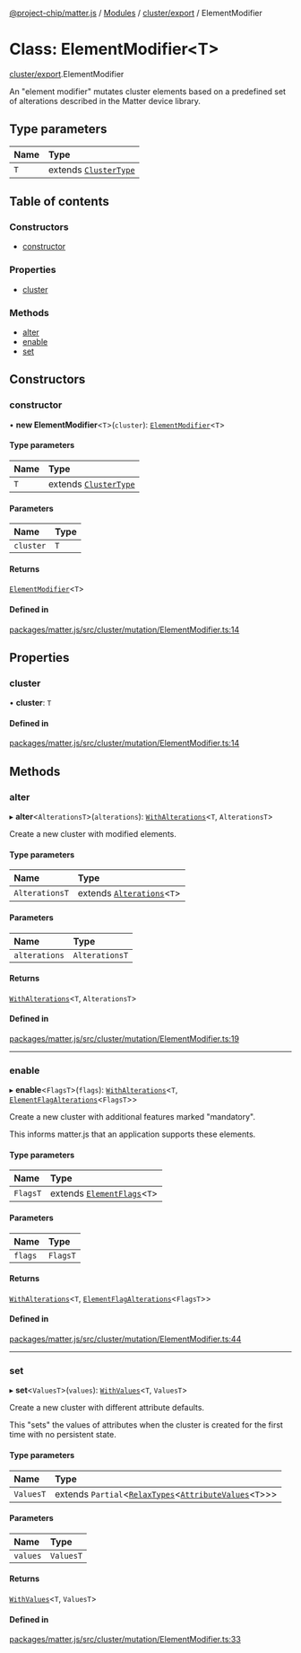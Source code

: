 [@project-chip/matter.js](../README.md) / [Modules](../modules.md) / [cluster/export](../modules/cluster_export.md) / ElementModifier

# Class: ElementModifier\<T\>

[cluster/export](../modules/cluster_export.md).ElementModifier

An "element modifier" mutates cluster elements based on a predefined set of
alterations described in the Matter device library.

## Type parameters

| Name | Type |
| :------ | :------ |
| `T` | extends [`ClusterType`](../interfaces/cluster_export.ClusterType-1.md) |

## Table of contents

### Constructors

- [constructor](cluster_export.ElementModifier-1.md#constructor)

### Properties

- [cluster](cluster_export.ElementModifier-1.md#cluster)

### Methods

- [alter](cluster_export.ElementModifier-1.md#alter)
- [enable](cluster_export.ElementModifier-1.md#enable)
- [set](cluster_export.ElementModifier-1.md#set)

## Constructors

### constructor

• **new ElementModifier**\<`T`\>(`cluster`): [`ElementModifier`](cluster_export.ElementModifier-1.md)\<`T`\>

#### Type parameters

| Name | Type |
| :------ | :------ |
| `T` | extends [`ClusterType`](../interfaces/cluster_export.ClusterType-1.md) |

#### Parameters

| Name | Type |
| :------ | :------ |
| `cluster` | `T` |

#### Returns

[`ElementModifier`](cluster_export.ElementModifier-1.md)\<`T`\>

#### Defined in

[packages/matter.js/src/cluster/mutation/ElementModifier.ts:14](https://github.com/project-chip/matter.js/blob/558e12c94a201592c28c7bc0743705360b3e5ca6/packages/matter.js/src/cluster/mutation/ElementModifier.ts#L14)

## Properties

### cluster

• **cluster**: `T`

#### Defined in

[packages/matter.js/src/cluster/mutation/ElementModifier.ts:14](https://github.com/project-chip/matter.js/blob/558e12c94a201592c28c7bc0743705360b3e5ca6/packages/matter.js/src/cluster/mutation/ElementModifier.ts#L14)

## Methods

### alter

▸ **alter**\<`AlterationsT`\>(`alterations`): [`WithAlterations`](../modules/cluster_export.ElementModifier.md#withalterations)\<`T`, `AlterationsT`\>

Create a new cluster with modified elements.

#### Type parameters

| Name | Type |
| :------ | :------ |
| `AlterationsT` | extends [`Alterations`](../modules/cluster_export.ElementModifier.md#alterations)\<`T`\> |

#### Parameters

| Name | Type |
| :------ | :------ |
| `alterations` | `AlterationsT` |

#### Returns

[`WithAlterations`](../modules/cluster_export.ElementModifier.md#withalterations)\<`T`, `AlterationsT`\>

#### Defined in

[packages/matter.js/src/cluster/mutation/ElementModifier.ts:19](https://github.com/project-chip/matter.js/blob/558e12c94a201592c28c7bc0743705360b3e5ca6/packages/matter.js/src/cluster/mutation/ElementModifier.ts#L19)

___

### enable

▸ **enable**\<`FlagsT`\>(`flags`): [`WithAlterations`](../modules/cluster_export.ElementModifier.md#withalterations)\<`T`, [`ElementFlagAlterations`](../modules/cluster_export.ElementModifier.md#elementflagalterations)\<`FlagsT`\>\>

Create a new cluster with additional features marked "mandatory".

This informs matter.js that an application supports these elements.

#### Type parameters

| Name | Type |
| :------ | :------ |
| `FlagsT` | extends [`ElementFlags`](../modules/cluster_export.ElementModifier.md#elementflags)\<`T`\> |

#### Parameters

| Name | Type |
| :------ | :------ |
| `flags` | `FlagsT` |

#### Returns

[`WithAlterations`](../modules/cluster_export.ElementModifier.md#withalterations)\<`T`, [`ElementFlagAlterations`](../modules/cluster_export.ElementModifier.md#elementflagalterations)\<`FlagsT`\>\>

#### Defined in

[packages/matter.js/src/cluster/mutation/ElementModifier.ts:44](https://github.com/project-chip/matter.js/blob/558e12c94a201592c28c7bc0743705360b3e5ca6/packages/matter.js/src/cluster/mutation/ElementModifier.ts#L44)

___

### set

▸ **set**\<`ValuesT`\>(`values`): [`WithValues`](../modules/cluster_export.ElementModifier.md#withvalues)\<`T`, `ValuesT`\>

Create a new cluster with different attribute defaults.

This "sets" the values of attributes when the cluster is created
for the first time with no persistent state.

#### Type parameters

| Name | Type |
| :------ | :------ |
| `ValuesT` | extends `Partial`\<[`RelaxTypes`](../modules/cluster_export.ClusterType.md#relaxtypes)\<[`AttributeValues`](../modules/cluster_export.ClusterType.md#attributevalues)\<`T`\>\>\> |

#### Parameters

| Name | Type |
| :------ | :------ |
| `values` | `ValuesT` |

#### Returns

[`WithValues`](../modules/cluster_export.ElementModifier.md#withvalues)\<`T`, `ValuesT`\>

#### Defined in

[packages/matter.js/src/cluster/mutation/ElementModifier.ts:33](https://github.com/project-chip/matter.js/blob/558e12c94a201592c28c7bc0743705360b3e5ca6/packages/matter.js/src/cluster/mutation/ElementModifier.ts#L33)
